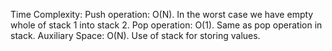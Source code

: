 Time Complexity: 
Push operation: O(N). 
In the worst case we have empty whole of stack 1 into stack 2.
Pop operation: O(1). 
Same as pop operation in stack.
Auxiliary Space: O(N). 
Use of stack for storing values.